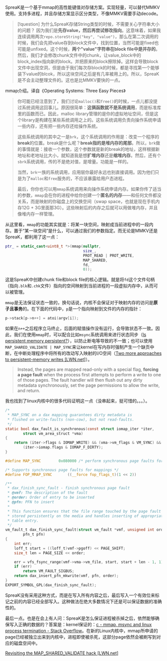 SpreaK是一个基于mmap的高性能键值对存储方案。实现轻量，可以替代MMKV使用。支持多进程，并且存储方案显示区分类型，不像MMKV需要手动decode。

> [!question] 为什么SpreaK存储String类型的时候，不需要关心字符串大小的问题？
> 因为我们是**先存value，然后再尝试修改指向**。这意味着，如果我连续调用两次`repo.storeString("key", "value")`，那么在第二次调用的时候，我们会先把value存到block文件中，找到位置，当然可能是fixed也可能是unfixed。这个时候，**两个"value"字符串在block file中是并存的**。然后，我们才会修改chunk文件中的chunk，让value\_block中的block\_index指向新的block。并把原来的block擦除掉。这样会导致block文件中出现空洞，但是由于我们每次存block的时候，都是寻找第一个能够装下value的blcok，所以这块空间之后是有几率被用上的。所以，SpreaK是不会主动整理文件的。这也是比MMKV要快的一点。

mmap介绍。译自《Operating Systems: Three Easy Pieces》

> 你可能已经注意到了，我们讨论`malloc()`和`free()`的时候，一点儿都没提过系统调用这回事儿。原因很简单：**这俩函数就不是系统调用**，而是标准库里的函数而已。因此，malloc library管理的是你的虚拟地址空间，但是这个library是构建在某些系统调用之上的。这些系统调用负责向操作系统申请一些内存，还有把一些内存还给操作系统。
> 
> 这些系统调用的其中之一是`brk`，这个系统调用的作用是：改变一个程序的**break**的位置。break是什么呢？**break指的是堆内存的尾部**。所以，`brk`做的事情就是：接收一个参数，这个参数就是新的break的地址，这样根据新地址和老地址比大小，就知道我是想**扩堆内存**还是**缩堆内存**。然后，还有个`sbrk`系统调用，传的不是绝对值，是增量。功能是一样的。
> 
> 当然，`brk`一族的系统调用，应用层你最好永远也别直接调用。因为他们只是为了`malloc`和`free`服务的，不应该暴露给用户态进程。
> 
> 最后，你你也可以用`mmap`系统调用来向操作系统申请内存。如果你传了适当的参数，`mmap`会在你的进程中给你创建一个**匿名的内存**——和任何文件都没关系，而是映射的你磁盘上的交换空间（swap space，也就是现在手机内存12G + 3G里面那3G）。这些映射后的内存之后就可以用做堆内存，并且像堆内存一样管理。

从这里看，`mmap`的功能其实就是：将某一块空间，映射成当前进程中的一段内存。置于“某一块空间”是什么，可以通过我们的参数指定。而无论是MMKV还是SpreaK，都利用了这一点：

```cpp
ptr_ = static_cast<uint8_t *>(mmap(nullptr, 
								   size_, 
								   PROT_READ | PROT_WRITE, 
								   MAP_SHARED, 
								   fd, 
								   0));
```

这是SpreaK中创建chunk file和block file的核心逻辑。就是将`fd`这个文件句柄（指向`.blk`和`.chk`文件）指向的空间映射到当前进程的一段虚拟内存中，从而可以被管理。

`mmap`是无法保证状态一致的，换句话说，内核不会保证对于映射内存的访问是**原子且事务**的。在下面的代码中，`p`是一个指向映射到文件的内存的指针：

```c
p->stack[p->n++] = atoi(argv[i]);
```

如果在`n++`之后程序立马终止，后面的赋值操作没有运行，会导致状态不一致。因此，我们在使用`mmap`时，可以配合比如`msync`系统调用来进行状态同步（[Is persistent memory persistent?](https://dl.acm.org/doi/pdf/10.1145/3397882)），以防止断电等导致的不一致；也可以使用`MAP_SHARED_VALIDATE | MAP_SYNC`来让kernel在写内存时强制产生一个缺页中断，在中断处理程序中将所有的改动写入映射的I/O空间（[Two more approaches to persistent-memory writes \[LWN.net\]](https://lwn.net/Articles/731706/)）。

> Instead, the pages are mapped read-only with a special flag, **forcing a page fault** when the process first attempts to perform a write to one of those pages. The fault handler will then flush out any dirty metadata synchronously, set the page permissions to allow the write, and return.

我也找到了linux内核中的很多代码证明这一点（没串起来，挺可惜的。。。）。

```c
/*
 * MAP_SYNC on a dax mapping guarantees dirty metadata is
 * flushed on write-faults (non-cow), but not read-faults.
 */
static bool dax_fault_is_synchronous(const struct iomap_iter *iter,
		struct vm_area_struct *vma)
{
	return (iter->flags & IOMAP_WRITE) && (vma->vm_flags & VM_SYNC) &&
		(iter->iomap.flags & IOMAP_F_DIRTY);
}
```

```c
#define MAP_SYNC		0x080000 /* perform synchronous page faults for the mapping */
```

```c
/* Supports synchronous page faults for mappings */
#define FOP_MMAP_SYNC		((__force fop_flags_t)(1 << 2))
```

```c
/**
 * dax_finish_sync_fault - finish synchronous page fault
 * @vmf: The description of the fault
 * @order: Order of entry to be inserted
 * @pfn: PFN to insert
 *
 * This function ensures that the file range touched by the page fault is
 * stored persistently on the media and handles inserting of appropriate page
 * table entry.
 */
vm_fault_t dax_finish_sync_fault(struct vm_fault *vmf, unsigned int order,
		pfn_t pfn)
{
	int err;
	loff_t start = ((loff_t)vmf->pgoff) << PAGE_SHIFT;
	size_t len = PAGE_SIZE << order;

	err = vfs_fsync_range(vmf->vma->vm_file, start, start + len - 1, 1);
	if (err)
		return VM_FAULT_SIGBUS;
	return dax_insert_pfn_mkwrite(vmf, pfn, order);
}
EXPORT_SYMBOL_GPL(dax_finish_sync_fault);
```

SpreaK没有采用这种方式，而是在写入所有内容之后，最后写入一个有效位来标记之前的内容已经全部写入。这种做法在绝大多数情况下还是可以保证数据的准确性的。

最后一点。也是在会上有人问：SpreaK是怎么保证进程被杀掉之后，依然能够确保写入正确的数据的？答案是：kernel保证的：[c - mmap, msync and linux process termination - Stack Overflow](https://stackoverflow.com/questions/5902629/mmap-msync-and-linux-process-termination)。在新的Linux内核中，mmap所申请的page已经被独立出来到内核中，进程即使被杀死，这部分page依然会被刷写到对应的磁盘空间中。

[Revisiting the MAP_SHARED_VALIDATE hack \[LWN.net\]](https://lwn.net/Articles/758594/)